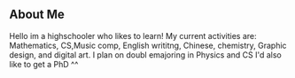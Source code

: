 ## About Me
Hello im a highschooler who likes to learn!
My current activities are: Mathematics, CS,Music comp, English writitng, Chinese, chemistry, Graphic design, and digital art.
I plan on doubl emajoring in Physics and CS
I'd also like to get a PhD ^^
